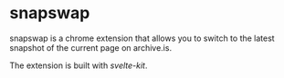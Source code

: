 # snapswap

snapswap is a chrome extension that allows you to switch to the latest snapshot of the current page on archive.is.

The extension is built with *svelte-kit*.